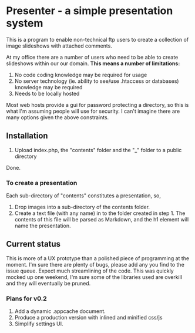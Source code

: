 # Presenter - a simple presentation system

This is a program to enable non-technical ftp users to create a collection of image slideshows with attached comments.

At my office there are a number of users who need to be able to create slideshows within our our domain. **This means a number of limitations:**

1. No code coding knowledge may be required for usage
2. No server technology (ie. ability to see/use .htaccess or databases) knowledge may be required
3. Needs to be locally hosted

Most web hosts provide a gui for password protecting a directory, so this is what I'm assuming people will use for security. I can't imagine there are many options given the above constraints.

## Installation

1. Upload index.php, the "contents" folder and the "_" folder to a public directory

Done.

### To create a presentation
Each sub-directory of "contents" constitutes a presentation, so,

1. Drop images into a sub-directory of the contents folder.
2. Create a text file (with any name) in to the folder created in step 1. The contents of this file will be parsed as Markdown, and the h1 element will name the presentation.


## Current status
This is more of a UX prototype than a polished piece of programming at the moment. I'm sure there are plenty of bugs, please add any you find to the issue queue. Expect much streamlining of the code. This was quickly mocked up one weekend, I'm sure some of the libraries used are overkill and they will eventually be pruned.

### Plans for v0.2

1. Add a dynamic .appcache document.
2. Produce a production version with inlined and minified css/js 
3. Simplify settings UI.